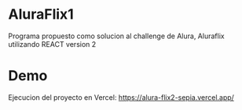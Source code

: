 # AluraFlix1
Programa propuesto como solucion al challenge de Alura, Aluraflix utilizando REACT version 2
# Demo
Ejecucion del proyecto en Vercel:
https://alura-flix2-sepia.vercel.app/
